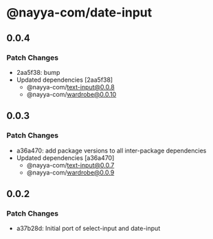 # @nayya-com/date-input

## 0.0.4

### Patch Changes

- 2aa5f38: bump
- Updated dependencies [2aa5f38]
  - @nayya-com/text-input@0.0.8
  - @nayya-com/wardrobe@0.0.10

## 0.0.3

### Patch Changes

- a36a470: add package versions to all inter-package dependencies
- Updated dependencies [a36a470]
  - @nayya-com/text-input@0.0.7
  - @nayya-com/wardrobe@0.0.9

## 0.0.2

### Patch Changes

- a37b28d: Initial port of select-input and date-input
